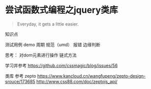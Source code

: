 # 尝试函数式编程之jquery类库
> Everyday, it gets a little easier.


知识点


测试用例 
demo
周期
规范（umd）
报错
边缘判断

思考：
对dom元素进行操作
链式方法


学习并参考
https://github.com/cssmagic/blog/issues/56


类库 参考 
zepto
https://www.kancloud.cn/wangfupeng/zepto-design-srouce/173685
http://www.css88.com/doc/zeptojs_api/




